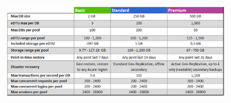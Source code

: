 ![탄력적 풀에 대한 서비스 계층](./media/sql-database-service-tiers-table-elastic-db-pools/sql-database-service-tiers-table-elastic-db-pools.png)

<!---HONumber=AcomDC_0330_2016-->